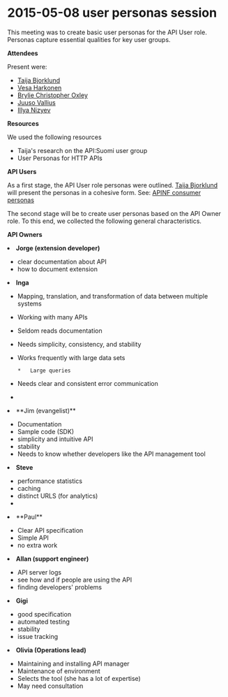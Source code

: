 # 2015-05-08 user personas session

This meeting was to create basic user personas for the API User role. Personas capture essential qualities for key user groups.

**Attendees**

Present were:

*   [Taija Bjorklund](/ep/profile/qMJYdtOf8Ww)
*   [Vesa Harkonen](/ep/profile/mFT9pPj9CGy)
*   [Brylie Christopher Oxley](https://www.openhub.net/accounts/brylie) 
*   [Juuso Vallius](/ep/profile/tPN01rySCnJ)
*   [Illya Nizyev](/ep/profile/w4lbdyiXvgi)

**Resources**

We used the following resources

*   Taija's research on the API:Suomi user group
*   User Personas for HTTP APIs

**API Users**

As a first stage, the API User role personas were outlined. [Taija Bjorklund](/ep/profile/qMJYdtOf8Ww) will present the personas in a cohesive form. See: [APINF consumer personas](https://github.com/apinf/platform/blob/e7f64dbcd57c81926d4809a464da87445385de9f/docs/UX/APINF%20consumer%20personas.pdf)

The second stage will be to create user personas based on the API Owner role. To this end, we collected the following general characteristics.

**API Owners**
<undefined><li>**Jorge (extension developer)**</li></undefined>

*   clear documentation about API
*   how to document extension

<undefined><li>**Inga**</li></undefined>

*   Mapping, translation, and transformation of data between multiple systems
*   Working with many APIs
*   Seldom reads documentation
*   Needs simplicity, consistency, and stability
*   Works frequently with large data sets

        *   Large queries

*   Needs clear and consistent error communication
<undefined><li>
</li>
<li>**Jim (evangelist)**</li></undefined>

*   Documentation
*   Sample code (SDK)
*   simplicity and intuitive API
*   stability
*   Needs to know whether developers like the API management tool

<undefined><li>**Steve**</li></undefined>

*   performance statistics
*   caching
*   distinct URLS (for analytics)
<undefined><li>
</li>
<li>**Paul**</li></undefined>

*   Clear API specification
*   Simple API
*   no extra work

<undefined><li>**Allan (support engineer)**</li></undefined>

*   API server logs
*   see how and if people are using the API
*   finding developers' problems

<undefined><li>**Gigi**</li></undefined>

*   good specification
*   automated testing
*   stability
*   issue tracking

<undefined><li>**Olivia (Operations lead)**</li></undefined>

*   Maintaining and installing API manager
*   Maintenance of environment
*   Selects the tool (she has a lot of expertise)
*   May need consultation
